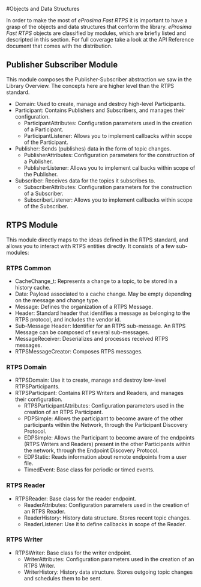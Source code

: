 #Objects and Data Structures

In order to make the most of *eProsima Fast RTPS* it is important to have a grasp of the objects and data structures that conform the library. *eProsima Fast RTPS* objects are classified by modules, which are briefly listed and descripted in this section. For full coverage take a look at the API Reference document that comes with the distribution.

## Publisher Subscriber Module

This module composes the Publisher-Subscriber abstraction we saw in the Library Overview. The concepts here are higher level than the RTPS standard. 

* Domain: Used  to create, manage and destroy high-level Participants.
* Participant: Contains Publishers and Subscribers, and manages their configuration.
	* ParticipantAttributes: Configuration parameters used in the creation of a Participant.
	* ParticipantListener: Allows you to implement callbacks within scope of the Participant.
* Publisher: Sends (publishes) data in the form of topic changes.
	* PublisherAttributes: Configuration parameters for the construction of a Publisher.
	* PublisherListener: Allows you to implement callbacks within scope of the Publisher.
* Subscriber: Receives data for the topics it subscribes to.
	* SubscriberAttributes: Configuration parameters for the construction of a Subscriber.
	* SubscriberListener: Allows you to implement callbacks within scope of the Subscriber.

## RTPS Module

This module directly maps to the ideas defined in the RTPS standard, and allows you to interact with RTPS entities directly. It consists of a few sub-modules:

### RTPS Common

* CacheChange_t: Represents a change to a topic, to be stored in a history cache.
* Data: Payload associated to a cache change. May be empty depending on the message and change type.
* Message: Defines the organization of a RTPS Message.
* Header: Standard header that identifies a message as belonging to the RTPS protocol, and includes the vendor id.
* Sub-Message Header: Identifier for an RTPS sub-message. An RTPS Message can be composed of several sub-messages.
* MessageReceiver: Deserializes and processes received RTPS messages.
* RTPSMessageCreator: Composes RTPS messages.

### RTPS Domain

* RTPSDomain: Use it to create, manage and destroy low-level RTPSParticipants.
* RTPSParticipant: Contains RTPS Writers and Readers, and manages their configuration.
	* RTPSParticipantAttributes: Configuration parameters used in the creation of an RTPS Participant.
	* PDPSimple: Allows the participant to become aware of the other participants within the Network, through the Participant Discovery Protocol.
	* EDPSimple: Allows the Participant to become aware of the endpoints (RTPS Writers and Readers) present in the other Participants within the network, through the Endpoint Discovery Protocol.
	* EDPStatic: Reads information about remote endpoints from a user file.
	* TimedEvent:  Base class for periodic or timed events.

### RTPS Reader

* RTPSReader: Base class for the reader endpoint. 
	* ReaderAttributes: Configuration parameters used in the creation of an RTPS Reader.
	* ReaderHistory: History data structure. Stores recent topic changes.
	* ReaderListener: Use it to define callbacks in scope of the Reader.

### RTPS Writer

* RTPSWriter: Base class for the writer endpoint.
	* WriterAttributes: Configuration parameters used in the creation of an RTPS Writer.
	* WriterHistory: History data structure. Stores outgoing topic changes and schedules them to be sent.

